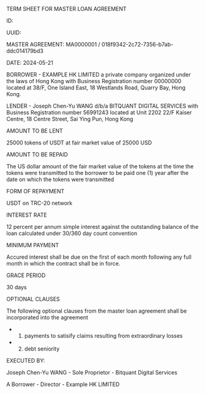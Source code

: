 TERM SHEET FOR MASTER LOAN AGREEMENT

ID: 

UUID: 

MASTER AGREEMENT: MA0000001 / 018f9342-2c72-7356-b7ab-ddc014179bd3

DATE: 2024-05-21

BORROWER - EXAMPLE HK LIMITED a private company organized under the
laws of Hong Kong with Business Registration number 00000000 located
at 38/F, One Island East, 18 Westlands Road, Quarry Bay, Hong Kong.

LENDER - Joseph Chen-Yu WANG d/b/a BITQUANT DIGITAL SERVICES with
Business Registration number 56991243 located at Unit 2202 22/F Kaiser
Centre, 18 Centre Street, Sai Ying Pun, Hong Kong

AMOUNT TO BE LENT

25000 tokens of USDT at fair market value of 25000 USD

AMOUNT TO BE REPAID

The US dollar amount of the fair market value of the tokens at the
time the tokens were transmitted to the borrower to be paid one (1)
year after the date on which the tokens were transmitted

FORM OF REPAYMENT

USDT on TRC-20 network

INTEREST RATE

12 percent per annum simple interest against the outstanding balance
of the loan calculated under 30/360 day count convention

MINIMUM PAYMENT

Accured interest shall be due on the first of each month following any
full month in which the contract shall be in force.

GRACE PERIOD

30 days

OPTIONAL CLAUSES

The following optional clauses from the master loan agreement shall be
incorporated into the agreement

* 1) payments to satisify claims resulting from extraordinary
losses
* 2) debt seniority


EXECUTED BY:



Joseph Chen-Yu WANG - Sole Proprietor - Bitquant Digital Services



A Borrower - Director - Example HK LIMITED


